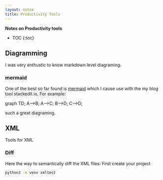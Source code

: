 ```yaml
---
layout: notes 
title: Productivity Tools
---
```

<script src="https://unpkg.com/mermaid@8.0.0/dist/mermaid.min.js"></script>

**Notes on Productivity tools**

* TOC
{:toc}

## Diagramming
I was very enthustic to know markdown level diagraming. 

### mermaid
One of the best so far found is [mermaid](https://mermaid-js.github.io/mermaid/#/) which I cause use with the my blog tool stackedit.io. For example:

<div class="mermaid">
graph TD;
    A-->B;
    A-->C;
    B-->D;
    C-->D;
</div>

such a great diagraming.

## XML
Tools for XML 
### Diff
Here the way to semantically diff the XML files:
First create your project
```bash
python3 -m venv xmltest
```


<!--stackedit_data:
eyJoaXN0b3J5IjpbNTIwOTkzOTM2LDE0MjQwMjA2NF19
-->